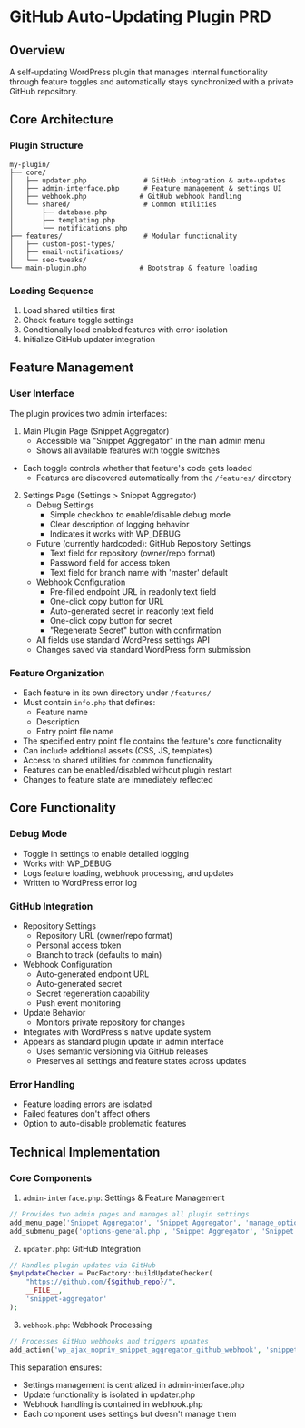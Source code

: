 # GitHub Auto-Updating Plugin PRD

## Overview
A self-updating WordPress plugin that manages internal functionality through feature toggles and automatically stays synchronized with a private GitHub repository.

## Core Architecture

### Plugin Structure
```
my-plugin/
├── core/
│   ├── updater.php              # GitHub integration & auto-updates
│   ├── admin-interface.php      # Feature management & settings UI
│   ├── webhook.php             # GitHub webhook handling
│   └── shared/                  # Common utilities
│       ├── database.php
│       ├── templating.php
│       └── notifications.php
├── features/                    # Modular functionality
│   ├── custom-post-types/
│   ├── email-notifications/
│   └── seo-tweaks/
└── main-plugin.php             # Bootstrap & feature loading
```

### Loading Sequence
1. Load shared utilities first
2. Check feature toggle settings
3. Conditionally load enabled features with error isolation
4. Initialize GitHub updater integration

## Feature Management

### User Interface
The plugin provides two admin interfaces:

1. Main Plugin Page (Snippet Aggregator)
   - Accessible via "Snippet Aggregator" in the main admin menu
   - Shows all available features with toggle switches
- Each toggle controls whether that feature's code gets loaded
   - Features are discovered automatically from the `/features/` directory

2. Settings Page (Settings > Snippet Aggregator)
   - Debug Settings
     - Simple checkbox to enable/disable debug mode
     - Clear description of logging behavior
     - Indicates it works with WP_DEBUG
   - Future (currently hardcoded): GitHub Repository Settings
     - Text field for repository (owner/repo format)
     - Password field for access token
     - Text field for branch name with 'master' default
   - Webhook Configuration
     - Pre-filled endpoint URL in readonly text field
     - One-click copy button for URL
     - Auto-generated secret in readonly text field
     - One-click copy button for secret
     - "Regenerate Secret" button with confirmation
   - All fields use standard WordPress settings API
   - Changes saved via standard WordPress form submission

### Feature Organization
- Each feature in its own directory under `/features/`
- Must contain `info.php` that defines:
  - Feature name
  - Description
  - Entry point file name
- The specified entry point file contains the feature's core functionality
- Can include additional assets (CSS, JS, templates)
- Access to shared utilities for common functionality
- Features can be enabled/disabled without plugin restart
- Changes to feature state are immediately reflected

## Core Functionality

### Debug Mode
- Toggle in settings to enable detailed logging
- Works with WP_DEBUG
- Logs feature loading, webhook processing, and updates
- Written to WordPress error log

### GitHub Integration
- Repository Settings
  - Repository URL (owner/repo format)
  - Personal access token
  - Branch to track (defaults to main)
- Webhook Configuration
  - Auto-generated endpoint URL
  - Auto-generated secret
  - Secret regeneration capability
  - Push event monitoring
- Update Behavior
  - Monitors private repository for changes
- Integrates with WordPress's native update system
- Appears as standard plugin update in admin interface
  - Uses semantic versioning via GitHub releases
  - Preserves all settings and feature states across updates

### Error Handling
- Feature loading errors are isolated
- Failed features don't affect others
- Option to auto-disable problematic features

## Technical Implementation

### Core Components

1. `admin-interface.php`: Settings & Feature Management
```php
// Provides two admin pages and manages all plugin settings
add_menu_page('Snippet Aggregator', 'Snippet Aggregator', 'manage_options', 'snippet-aggregator');
add_submenu_page('options-general.php', 'Snippet Aggregator', 'Snippet Aggregator', 'manage_options', 'snippet-aggregator-settings');
```

2. `updater.php`: GitHub Integration
```php
// Handles plugin updates via GitHub
$myUpdateChecker = PucFactory::buildUpdateChecker(
    "https://github.com/{$github_repo}/",
    __FILE__,
    'snippet-aggregator'
);
```

3. `webhook.php`: Webhook Processing
```php
// Processes GitHub webhooks and triggers updates
add_action('wp_ajax_nopriv_snippet_aggregator_github_webhook', 'snippet_aggregator_handle_github_webhook');
```

This separation ensures:
- Settings management is centralized in admin-interface.php
- Update functionality is isolated in updater.php
- Webhook handling is contained in webhook.php
- Each component uses settings but doesn't manage them

